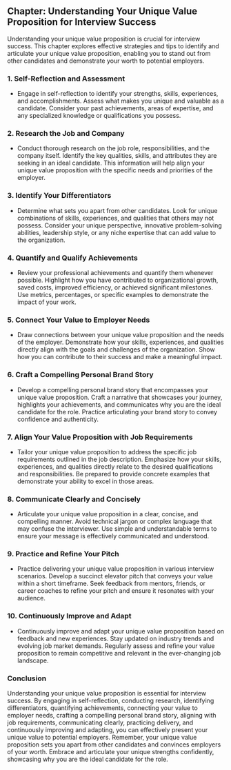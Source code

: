 Chapter: Understanding Your Unique Value Proposition for Interview Success
--------------------------------------------------------------------------

Understanding your unique value proposition is crucial for interview success. This chapter explores effective strategies and tips to identify and articulate your unique value proposition, enabling you to stand out from other candidates and demonstrate your worth to potential employers.

### 1. **Self-Reflection and Assessment**

* Engage in self-reflection to identify your strengths, skills, experiences, and accomplishments. Assess what makes you unique and valuable as a candidate. Consider your past achievements, areas of expertise, and any specialized knowledge or qualifications you possess.

### 2. **Research the Job and Company**

* Conduct thorough research on the job role, responsibilities, and the company itself. Identify the key qualities, skills, and attributes they are seeking in an ideal candidate. This information will help align your unique value proposition with the specific needs and priorities of the employer.

### 3. **Identify Your Differentiators**

* Determine what sets you apart from other candidates. Look for unique combinations of skills, experiences, and qualities that others may not possess. Consider your unique perspective, innovative problem-solving abilities, leadership style, or any niche expertise that can add value to the organization.

### 4. **Quantify and Qualify Achievements**

* Review your professional achievements and quantify them whenever possible. Highlight how you have contributed to organizational growth, saved costs, improved efficiency, or achieved significant milestones. Use metrics, percentages, or specific examples to demonstrate the impact of your work.

### 5. **Connect Your Value to Employer Needs**

* Draw connections between your unique value proposition and the needs of the employer. Demonstrate how your skills, experiences, and qualities directly align with the goals and challenges of the organization. Show how you can contribute to their success and make a meaningful impact.

### 6. **Craft a Compelling Personal Brand Story**

* Develop a compelling personal brand story that encompasses your unique value proposition. Craft a narrative that showcases your journey, highlights your achievements, and communicates why you are the ideal candidate for the role. Practice articulating your brand story to convey confidence and authenticity.

### 7. **Align Your Value Proposition with Job Requirements**

* Tailor your unique value proposition to address the specific job requirements outlined in the job description. Emphasize how your skills, experiences, and qualities directly relate to the desired qualifications and responsibilities. Be prepared to provide concrete examples that demonstrate your ability to excel in those areas.

### 8. **Communicate Clearly and Concisely**

* Articulate your unique value proposition in a clear, concise, and compelling manner. Avoid technical jargon or complex language that may confuse the interviewer. Use simple and understandable terms to ensure your message is effectively communicated and understood.

### 9. **Practice and Refine Your Pitch**

* Practice delivering your unique value proposition in various interview scenarios. Develop a succinct elevator pitch that conveys your value within a short timeframe. Seek feedback from mentors, friends, or career coaches to refine your pitch and ensure it resonates with your audience.

### 10. **Continuously Improve and Adapt**

* Continuously improve and adapt your unique value proposition based on feedback and new experiences. Stay updated on industry trends and evolving job market demands. Regularly assess and refine your value proposition to remain competitive and relevant in the ever-changing job landscape.

### Conclusion

Understanding your unique value proposition is essential for interview success. By engaging in self-reflection, conducting research, identifying differentiators, quantifying achievements, connecting your value to employer needs, crafting a compelling personal brand story, aligning with job requirements, communicating clearly, practicing delivery, and continuously improving and adapting, you can effectively present your unique value to potential employers. Remember, your unique value proposition sets you apart from other candidates and convinces employers of your worth. Embrace and articulate your unique strengths confidently, showcasing why you are the ideal candidate for the role.
